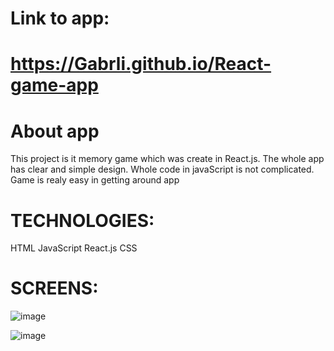 #  Link to app:
#  https://Gabrli.github.io/React-game-app

#  About app
This project is it memory game which was create in React.js.
The whole app has clear and simple design.
Whole code in javaScript is not complicated.
Game is realy easy in getting around app

#  TECHNOLOGIES: 
HTML
JavaScript
React.js
CSS

#  SCREENS:

![image](https://user-images.githubusercontent.com/110058841/231695608-07d6fba7-e8e8-4486-93f4-70bd01eedca2.png)

![image](https://user-images.githubusercontent.com/110058841/231696370-f0aefb69-82d7-4d50-ae66-ca28af9f2281.png)

